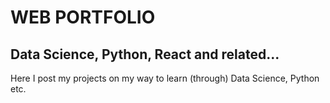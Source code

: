 # WEB PORTFOLIO
## Data Science, Python, React and related...

Here I post my projects on my way to learn (through) Data Science, Python etc.
